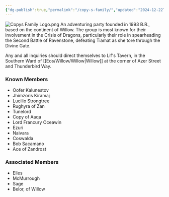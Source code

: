 ```yaml
---
{"dg-publish":true,"permalink":"/copy-s-family/","updated":"2024-12-22T21:51:50.451-06:00"}
---
```


![Copys Family Logo.png](/img/user/Images/Copys%20Family%20Logo.png)
An adventuring party founded in 1993 B.R., based on the continent of Willow. The group is most known for their involvement in the Crisis of Dragons, particularly their role in spearheading the Second Battle of Ravenstone, defeating Tiamat as she tore through the Divine Gate.

Any and all inquiries should direct themselves to Lif's Tavern, in the Southern Ward of [[Eos/Willow/Willow\|Willow]] at the corner of Azer Street and Thunderbird Way. 

### Known Members

- Oofer Kalunestov
- Jhimzoris Kiramaj
- Lucilio Strongtree
- Rughyra of Zan
- Tunelord
- Copy of Aaqa
- Lord Francury Oceawin
- Ezuri
- Naivara
- Coswalda
- Bob Sacamano
- Ace of Zandrost

### Associated Members
- Elles
- McMurrough
- Sage
- Belor, of Willow